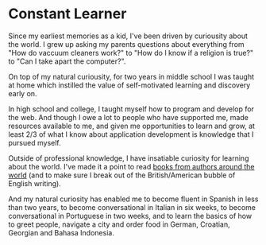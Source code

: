 # Constant Learner

Since my earliest memories as a kid, I've been driven by curiousity about the world. I grew up asking my parents questions about everything from "How do vaccuum cleaners work?" to "How do I know if a religion is true?" to "Can I take apart the computer?".

On top of my natural curiousity, for two years in middle school I was taught at home which instilled the value of self-motivated learning and discovery early on.

In high school and college, I taught myself how to program and develop for the web. And though I owe a lot to people who have supported me, made resources available to me, and given me opportunities to learn and grow, at least 2/3 of what I know about application development is knowledge that I pursued myself.

Outside of professional knowledge, I have insatiable curiosity for learning about the world. I've made it a point to read [books from authors around the world](https://www.goodreads.com/review/list/16700342-jo?shelf=read&sort=avg_rating) (and to make sure I break out of the British/American bubble of English writing).

And my natural curiosity has enabled me to become fluent in Spanish in less than two years, to become conversational in Italian in six weeks, to become conversational in Portuguese in two weeks, and to learn the basics of how to greet people, navigate a city and order food in German, Croatian, Georgian and Bahasa Indonesia.
